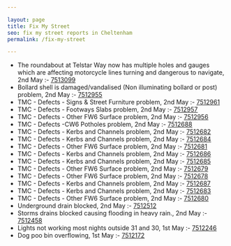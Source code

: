 ```yaml
---

layout: page
title: Fix My Street
seo: fix my street reports in Cheltenham
permalink: /fix-my-street

---
```


<!-- fix_marker starts -->

- The roundabout at Telstar Way now has multiple holes and gauges which are affecting motorcycle lines turning and dangerous to navigate, 2nd May :- [7513099](https://www.fixmystreet.com/report/7513099)
- Bollard shell is damaged/vandalised (Non illuminating bollard or post) problem, 2nd May :- [7512955](https://www.fixmystreet.com/report/7512955)
- TMC - Defects - Signs & Street Furniture problem, 2nd May :- [7512961](https://www.fixmystreet.com/report/7512961)
- TMC - Defects - Footways Slabs problem, 2nd May :- [7512957](https://www.fixmystreet.com/report/7512957)
- TMC - Defects - Other FW6  Surface problem, 2nd May :- [7512956](https://www.fixmystreet.com/report/7512956)
- TMC - Defects -CW6 Potholes  problem, 2nd May :- [7512688](https://www.fixmystreet.com/report/7512688)
- TMC - Defects - Kerbs and Channels problem, 2nd May :- [7512682](https://www.fixmystreet.com/report/7512682)
- TMC - Defects - Kerbs and Channels problem, 2nd May :- [7512684](https://www.fixmystreet.com/report/7512684)
- TMC - Defects - Other FW6  Surface problem, 2nd May :- [7512681](https://www.fixmystreet.com/report/7512681)
- TMC - Defects - Kerbs and Channels problem, 2nd May :- [7512686](https://www.fixmystreet.com/report/7512686)
- TMC - Defects - Kerbs and Channels problem, 2nd May :- [7512685](https://www.fixmystreet.com/report/7512685)
- TMC - Defects - Other FW6  Surface problem, 2nd May :- [7512679](https://www.fixmystreet.com/report/7512679)
- TMC - Defects - Other FW6  Surface problem, 2nd May :- [7512678](https://www.fixmystreet.com/report/7512678)
- TMC - Defects - Kerbs and Channels problem, 2nd May :- [7512687](https://www.fixmystreet.com/report/7512687)
- TMC - Defects - Kerbs and Channels problem, 2nd May :- [7512683](https://www.fixmystreet.com/report/7512683)
- TMC - Defects - Other FW6  Surface problem, 2nd May :- [7512680](https://www.fixmystreet.com/report/7512680)
- Underground drain blocked, 2nd May :- [7512512](https://www.fixmystreet.com/report/7512512)
- Storms drains blocked causing flooding in heavy rain., 2nd May :- [7512458](https://www.fixmystreet.com/report/7512458)
- Lights not working most nights outside 31 and 30, 1st May :- [7512246](https://www.fixmystreet.com/report/7512246)
- Dog poo bin overflowing, 1st May :- [7512172](https://www.fixmystreet.com/report/7512172)

<!-- fix_marker ends -->